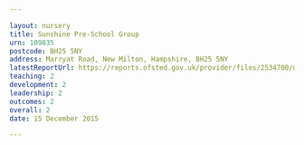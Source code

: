 ```yaml
---

layout: nursery
title: Sunshine Pre-School Group
urn: 109835
postcode: BH25 5NY
address: Marryat Road, New Milton, Hampshire, BH25 5NY
latestReportUrl: https://reports.ofsted.gov.uk/provider/files/2534700/urn/109835.pdf
teaching: 2
development: 2
leadership: 2
outcomes: 2
overall: 2
date: 15 December 2015

---
```

